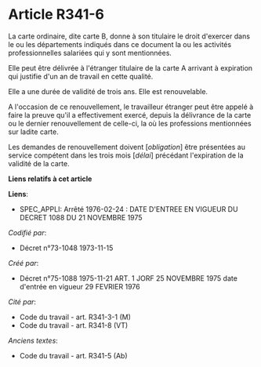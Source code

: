 # Article R341-6

La carte ordinaire, dite carte B, donne à son titulaire le droit d'exercer dans le ou les départements indiqués dans ce
document la ou les activités professionnelles salariées qui y sont mentionnées.

Elle peut être délivrée à l'étranger titulaire de la carte A arrivant à expiration qui justifie d'un an de travail en cette
qualité.

Elle a une durée de validité de trois ans. Elle est renouvelable.

A l'occasion de ce renouvellement, le travailleur étranger peut être appelé à faire la preuve qu'il a effectivement exercé,
depuis la délivrance de la carte ou le dernier renouvellement de celle-ci, la où les professions mentionnées sur ladite
carte.

Les demandes de renouvellement doivent [*obligation*] être présentées au service compétent dans les trois mois [*délai*]
précédant l'expiration de la validité de la carte.

**Liens relatifs à cet article**

**Liens**:

  - SPEC_APPLI: Arrêté 1976-02-24 : DATE D'ENTREE EN VIGUEUR DU DECRET 1088 DU 21 NOVEMBRE 1975

_Codifié par_:

  - Décret n°73-1048 1973-11-15

_Créé par_:

  - Décret n°75-1088 1975-11-21 ART. 1 JORF 25 NOVEMBRE 1975 date d'entrée en vigueur 29 FEVRIER 1976

_Cité par_:

  - Code du travail - art. R341-3-1 (M)
  - Code du travail - art. R341-8 (VT)

_Anciens textes_:

  - Code du travail - art. R341-5 (Ab)
